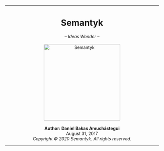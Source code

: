 ***
<H1 align="center">Semantyk</H1>
<p align="center">
  <i>– Ideas Wonder –</i><br><br>
  <img src="https://raw.githubusercontent.com/semantykcom/Semantyk/master/docs/Semantyk.png" alt="Semantyk" width="250"/><br><br>
  <b>Author: Daniel Bakas Amuchástegui</b><br>
  August 31, 2017<br>
  <i>Copyright © 2020 Semantyk. All rights reserved.</i>
</p>

***
